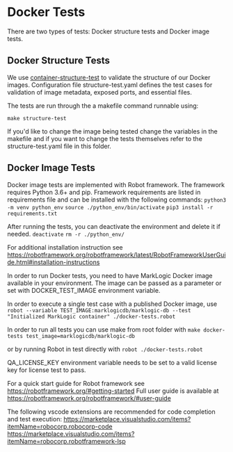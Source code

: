 # Docker Tests

There are two types of tests: Docker structure tests and Docker image tests.

## Docker Structure Tests
We use [container-structure-test](https://github.com/GoogleContainerTools/container-structure-test) to validate the structure of our Docker images. Configuration file structure-test.yaml defines the test cases for validation of image metadata, exposed ports, and essential files.

The tests are run through the a makefile command runnable using:

`make structure-test`

If you'd like to change the image being tested change the variables in the makefile and if you want to change the tests themselves refer to the structure-test.yaml file in this folder.

## Docker Image Tests
Docker image tests are implemented with Robot framework. The framework requires Python 3.6+ and pip. Framework requirements are listed in requirements file and can be installed with the following commands:
`python3 -m venv python_env`
`source ./python_env/bin/activate`
`pip3 install -r requirements.txt`

After running the tests, you can deactivate the environment and delete it if needed.
`deactivate`
`rm -r ./python_env/`

For additional installation instruction see https://robotframework.org/robotframework/latest/RobotFrameworkUserGuide.html#installation-instructions

In order to run Docker tests, you need to have MarkLogic Docker image available in your environment. The image can be passed as a parameter or set with DOCKER_TEST_IMAGE environment variable.

In order to execute a single test case with a published Docker image, use
`robot --variable TEST_IMAGE:marklogicdb/marklogic-db --test "Initialized MarkLogic container" ./docker-tests.robot`

In order to run all tests you can use make from root folder with
`make docker-tests test_image=marklogicdb/marklogic-db`

or by running Robot in test directly with 
`robot ./docker-tests.robot`

QA_LICENSE_KEY environment variable needs to be set to a valid license key for license test to pass.

For a quick start guide for Robot framework see https://robotframework.org/#getting-started
Full user guide is available at https://robotframework.org/robotframework/#user-guide

The following vscode extensions are recommended for code completion and test execution:
  https://marketplace.visualstudio.com/items?itemName=robocorp.robocorp-code
  https://marketplace.visualstudio.com/items?itemName=robocorp.robotframework-lsp

